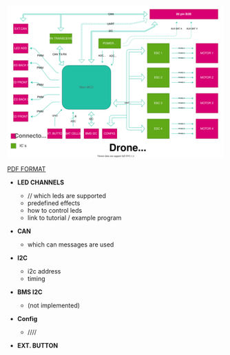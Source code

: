 ![power_board_block_diagram.svg](uploads/7e9247c44d5a675a3d181d98849318b0/power_board_block_diagram.svg)

[PDF FORMAT](uploads/8de001d3a2ea623b41782ea7e04a6803/power_board_block_diagram.pdf)

- **LED CHANNELS**
  - // which leds are supported 
  - predefined effects
  - how to control leds
  - link to tutorial / example program


- **CAN**
  - which can messages are used  


- **I2C**
  - i2c address 
  - timing 


- **BMS I2C**
  - (not implemented)


- **Config**
  - ////


- **EXT. BUTTON**


